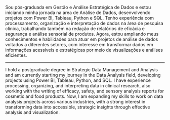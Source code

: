 Sou pós-graduada em Gestão e Análise Estratégica de Dados e estou iniciando minha jornada na área de Análise de Dados, desenvolvendo projetos com Power BI, Tableau, Python e SQL. Tenho experiência com processamento, organização e interpretação de dados na área de pesquisa clínica, trabalhando também na redação de relatórios de eficácia e segurança e análise sensorial de produtos. Agora, estou ampliando meus conhecimentos e habilidades para atuar em projetos de análise de dados voltados a diferentes setores, com interesse em transformar dados em informações acessíveis e estratégicas por meio de visualizações e análises eficientes.
________________________________________________________________________________________________________________________________________________________________________________________________________________________

I hold a postgraduate degree in Strategic Data Management and Analysis and am currently starting my journey in the Data Analysis field, developing projects using Power BI, Tableau, Python, and SQL. I have experience processing, organizing, and interpreting data in clinical research, also working with the writing of efficacy, safety, and sensory analysis reports for cosmetic and food products. Now, I am expanding my skills to work on data analysis projects across various industries, with a strong interest in transforming data into accessible, strategic insights through effective analysis and visualization.
